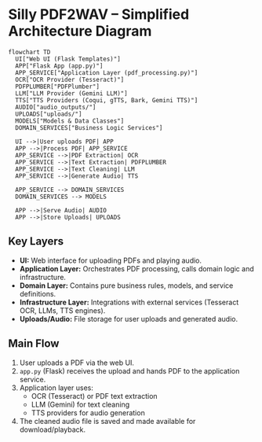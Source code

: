 # Silly PDF2WAV – Simplified Architecture Diagram

```mermaid
flowchart TD
  UI["Web UI (Flask Templates)"]
  APP["Flask App (app.py)"]
  APP_SERVICE["Application Layer (pdf_processing.py)"]
  OCR["OCR Provider (Tesseract)"]
  PDFPLUMBER["PDFPlumber"]
  LLM["LLM Provider (Gemini LLM)"]
  TTS["TTS Providers (Coqui, gTTS, Bark, Gemini TTS)"]
  AUDIO["audio_outputs/"]
  UPLOADS["uploads/"]
  MODELS["Models & Data Classes"]
  DOMAIN_SERVICES["Business Logic Services"]

  UI -->|User uploads PDF| APP
  APP -->|Process PDF| APP_SERVICE
  APP_SERVICE -->|PDF Extraction| OCR
  APP_SERVICE -->|Text Extraction| PDFPLUMBER
  APP_SERVICE -->|Text Cleaning| LLM
  APP_SERVICE -->|Generate Audio| TTS

  APP_SERVICE --> DOMAIN_SERVICES
  DOMAIN_SERVICES --> MODELS

  APP -->|Serve Audio| AUDIO
  APP -->|Store Uploads| UPLOADS
```

## Key Layers

- **UI:** Web interface for uploading PDFs and playing audio.
- **Application Layer:** Orchestrates PDF processing, calls domain logic and infrastructure.
- **Domain Layer:** Contains pure business rules, models, and service definitions.
- **Infrastructure Layer:** Integrations with external services (Tesseract OCR, LLMs, TTS engines).
- **Uploads/Audio:** File storage for user uploads and generated audio.

## Main Flow

1. User uploads a PDF via the web UI.
2. `app.py` (Flask) receives the upload and hands PDF to the application service.
3. Application layer uses:
    - OCR (Tesseract) or PDF text extraction
    - LLM (Gemini) for text cleaning
    - TTS providers for audio generation
4. The cleaned audio file is saved and made available for download/playback.